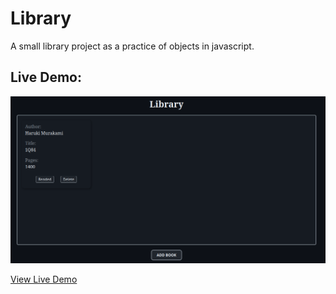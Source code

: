 # Library
A small library project as a practice of objects in javascript.

## Live Demo:

![demo](public/demo0.png)

[View Live Demo](https://jasmirmd.github.io/library/)